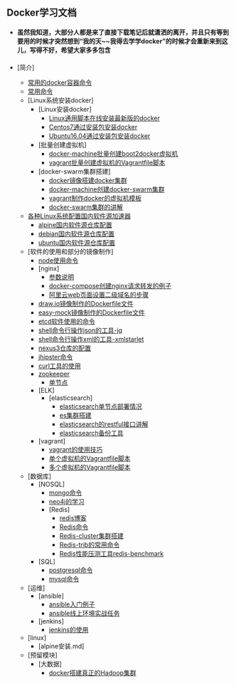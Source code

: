 ## Docker学习文档

* #### 虽然我知道，大部分人都是来了直接下载笔记后就潇洒的离开，并且只有等到要用的时候才突然想到“我的天~~我得去学学docker”的时候才会重新来到这儿，写得不好，希望大家多多包含


* [简介]
    * [常用的docker容器命令](常用的docker容器命令.md)
    * [常用命令](常用命令.md)
    * [Linux系统安装docker]
        * [Linux安装docker]
            * [Linux通用脚本在线安装最新版的docker](/docker,compose,swarm的安装/linux安装docker/Linux通用脚本在线安装.md)
            * [Centos7通过安装包安装docker](/docker,compose,swarm的安装/linux安装docker/Centos7通过安装包安装docker.md)
            * [Ubuntu16.04通过安装包安装docker](/docker,compose,swarm的安装/linux安装docker/Ubuntu16.04通过安装包安装docker.md)
        * [批量创建虚拟机]
            * [docker-machine批量创建boot2docker虚拟机](/docker,compose,swarm的安装/docker-machine搭建swarm集群/shell/create-wms.sh)
            * [vagrant批量创建虚拟机的Vagrantfile脚本](/docker,compose,swarm的安装/vagrant真实虚拟机搭建swarm集群/multi/Vagrantfile)
        * [docker-swarm集群搭建]
            * [docker镜像搭建docker集群](/docker,compose,swarm的安装/docker镜像搭建docker集群/docker镜像搭建docker集群.md)
            * [docker-machine创建docker-swarm集群](/docker,compose,swarm的安装/docker-machine搭建swarm集群/docker-machine创建docker-swarm集群.md)
            * [vagrant制作docker的虚拟机模板](/docker,compose,swarm的安装/vagrant真实虚拟机搭建swarm集群/制作vagrant系统镜像/虚拟机vagrant模板的制作.md)
            * [docker-swarm集群的讲解](/docker,compose,swarm的安装/docker-swarm集群的讲解.md)
    * [各种Linux系统配置国内软件源加速器](https://t.goodrain.com/t/topic/236)
        * [alpine国内软件源仓库配置](/仓库/各种Linux系统的国内软件源仓库/alpine.md)
        * [debian国内软件源仓库配置](/仓库/各种Linux系统的国内软件源仓库/debian.md)
        * [ubuntu国内软件源仓库配置](/仓库/各种Linux系统的国内软件源仓库/ubuntu.md)
    * [软件的使用和部分的镜像制作]
        * [node使用命令](/常用软件/node/node命令.md)
        * [nginx]
            * [参数说明](/常用软件/nginx/参数说明/nginx.conf配置文件参数自定义划分为三类.md)
            * [docker-compose创建nginx请求转发的例子](/常用软件/nginx/example001/docker-compose.yml)
            * [阿里云web页面设置二级域名的步骤](/常用软件/nginx/nginx.md)
        * [draw.io镜像制作的Dockerfile文件](/常用软件/draw.io/dockerfile/Dockerfile)
        * [easy-mock镜像制作的Dockerfile文件](/常用软件/easy-mock/Dockerfile/Dockerfile)
        * [etcd软件使用的命令](/常用软件/etcd/etcd命令.md)
        * [shell命令行操作json的工具-jq](/常用软件/shell命令行操作json的工具-jq/使用说明.md)
        * [shell命令行操作xml的工具-xmlstarlet](/常用软件/shell命令行操作xml的工具-xmlstarlet)
        * [nexus3仓库的配置](/仓库/搭建本地仓库/nexus3/nexus3.md)
        * [jhipster命令](/常用软件/jhipster/jhipster命令.md)
        * [curl工具的使用](/常用软件/curl/curl使用.md)
        * [zookeeper](/常用软件/zookeeper/README.md)
            * [单节点](/常用软件/zookeeper/singleNode/README.md)
        * [ELK]
            * [elasticsearch]
                * [elasticsearch单节点部署情况](/常用软件/elk/elasticsearch/single-node/README.md)
                * [es集群搭建](/常用软件/elk/elasticsearch/multi-nodes/集群搭建.md)
                * [elasticsearch的restful接口讲解](/常用软件/elk/elasticsearch/各种restful接口命令讲解/README.md)
                * [elasticsearch备份工具](常用软件/elk/elasticsearch/elasticsearch备份工具.md)
        * [vagrant]
            * [vagrant的使用技巧](/常用软件/vagrant/vagrant的使用方法.md)
            * [单个虚拟机的Vagrantfile脚本](/常用软件/vagrant/single/Vagrantfile)
            * [多个虚拟机的Vagrantfile脚本](/常用软件/vagrant/multi/Vagrantfile)
    * [数据库]
        * [NOSQL]
            * [mongo命令](/数据库/NOSQL/mongo/mongo命令.md)
            * [neo4j的学习](/数据库/NOSQL/neo4j/neo4j学习.md)
            * [Redis]
                * [redis博客](/数据库/NOSQL/redis/Redis博客.md)
                * [Redis命令](/数据库/NOSQL/redis/Redis命令.md)
                * [Redis-cluster集群搭建](/数据库/NOSQL/redis/Redis-cluster集群搭建.md)
                * [Redis-trib的常用命令](/数据库/NOSQL/redis/Redis-trib的常用命令.md)
                * [Redis性能压测工具redis-benchmark](/数据库/NOSQL/redis/性能压测工具redis-benchmark.md)
        * [SQL]
            * [postgresql命令](/数据库/SQL/postgresql命令.md)
            * [mysql命令](/数据库/SQL/mysql命令.md)
    * [运维]
        * [ansible]
            * [ansible入门例子](/运维/ansible/入门例子/README.md)
            * [ansible线上环境实战任务](/运维/ansible/example01/任务.md)
        * [jenkins]
            * [jenkins的使用](/运维/jenkins/使用说明.md)
    * [linux]
        * [alpine安装.md]
    * [预留模块]
        * [大数据]
            * [docker搭建真正的Hadoop集群](/预留模块/大数据/hadoop/Hadoop搭建.md)
    